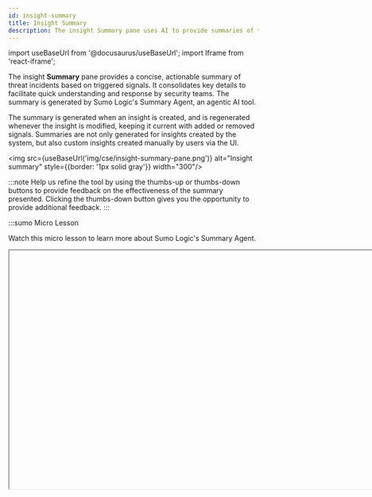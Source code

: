 ```yaml
---
id: insight-summary
title: Insight Summary
description: The insight Summary pane uses AI to provide summaries of threat incidents.
---
```


import useBaseUrl from '@docusaurus/useBaseUrl';
import Iframe from 'react-iframe'; 

The insight **Summary** pane provides a concise, actionable summary of threat incidents based on triggered signals. It consolidates key details to facilitate quick understanding and response by security teams. The summary is generated by Sumo Logic's Summary Agent, an agentic AI tool.

The summary is generated when an insight is created, and is regenerated whenever the insight is modified, keeping it current with added or removed signals. Summaries are not only generated for insights created by the system, but also custom insights created manually by users via the UI.

<img src={useBaseUrl('img/cse/insight-summary-pane.png')} alt="Insight summary" style={{border: '1px solid gray'}} width="300"/>

:::note
Help us refine the tool by using the thumbs-up or thumbs-down buttons to provide feedback on the effectiveness of the summary presented. Clicking the thumbs-down button gives you the opportunity to provide additional feedback.
:::

:::sumo Micro Lesson

Watch this micro lesson to learn more about Sumo Logic's Summary Agent.

<Iframe url="https://fast.wistia.net/embed/iframe/qpdjncnfnv?web_component=true&seo=true&videoFoam=false"
  width="854px"
  height="480px"
  id="wistiaVideo"
  className="video-container"
  display="initial"
  position="relative"
  allow="autoplay; fullscreen"
  allowfullscreen
/>

:::

#### FAQs about the insight summary

* **How does the AI handle data privacy?**
    * There is no data sharing across tenants.
    * No customer data or personally identifiable information (PII) is used to train models.
    * Processing is limited to schemas and sample fields, and is reviewed for compliance.
    * The AI is powered by Amazon Bedrock, with rolling expiration for temporary query history.
* **Can insight summaries be accessed by the API?**<br/>Yes. The summaries are included in output when you run the [insight APIs](https://api.sumologic.com/docs/sec/#operation/GetInsight) in the [Cloud SIEM APIs](https://help.sumologic.com/docs/api/cloud-siem-enterprise/).
* **Is there an additional cost?**<br/>No. The insight summary is included as part of Cloud SIEM at no extra licensing fee.
